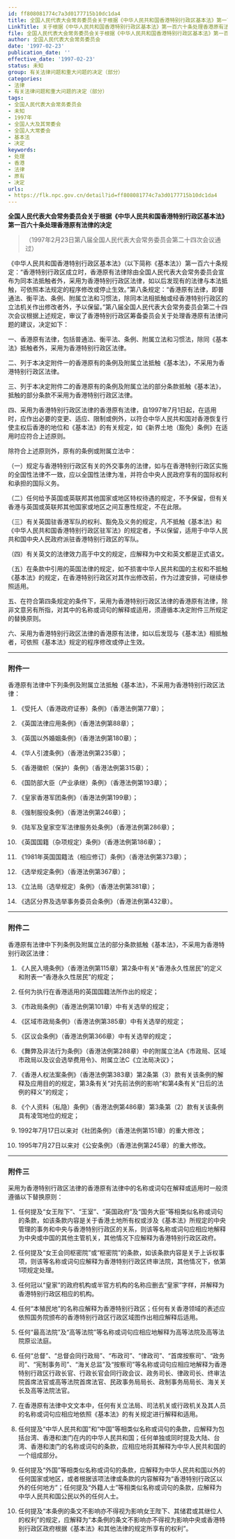 ```yaml
---
id: ff808081774c7a3d0177715b10dc1da4
title: 全国人民代表大会常务委员会关于根据《中华人民共和国香港特别行政区基本法》第一百六十条处理香港原有法律的决定
LinkTitle: 关于根据《中华人民共和国香港特别行政区基本法》第一百六十条处理香港原有法律的决定（1997）
file: 全国人民代表大会常务委员会关于根据《中华人民共和国香港特别行政区基本法》第一百六十条处理香港原有法律的决定_ff808081774c7a3d0177715b10dc1da4.docx
author: 全国人民代表大会常务委员会
date: '1997-02-23'
publication_date: ''
effective_date: '1997-02-23'
status: 未知
group: 有关法律问题和重大问题的决定（部分）
categories:
- 法律
- 有关法律问题和重大问题的决定（部分）
tags:
- 全国人民代表大会常务委员会
- 未知
- 1997年
- 全国人大及其常委会
- 全国人大常委会
- 基本法
- 决定
keywords:
- 处理
- 香港
- 法律
- 原有
- 决定
urls:
- https://flk.npc.gov.cn/detail?id=ff808081774c7a3d0177715b10dc1da4
---
```


**全国人民代表大会常务委员会关于根据《中华人民共和国香港特别行政区基本法》第一百六十条处理香港原有法律的决定**

> （1997年2月23日第八届全国人民代表大会常务委员会第二十四次会议通过）

《中华人民共和国香港特别行政区基本法》（以下简称《基本法》）第一百六十条规定：“香港特别行政区成立时，香港原有法律除由全国人民代表大会常务委员会宣布为同本法抵触者外，采用为香港特别行政区法律，如以后发现有的法律与本法抵触，可依照本法规定的程序修改或停止生效。”第八条规定：“香港原有法律，即普通法、衡平法、条例、附属立法和习惯法，除同本法相抵触或经香港特别行政区的立法机关作出修改者外，予以保留。”第八届全国人民代表大会常务委员会第二十四次会议根据上述规定，审议了香港特别行政区筹备委员会关于处理香港原有法律问题的建议，决定如下：

一、香港原有法律，包括普通法、衡平法、条例、附属立法和习惯法，除同《基本法》抵触者外，采用为香港特别行政区法律。

二、列于本决定附件一的香港原有的条例及附属立法抵触《基本法》，不采用为香港特别行政区法律。

三、列于本决定附件二的香港原有的条例及附属立法的部分条款抵触《基本法》，抵触的部分条款不采用为香港特别行政区法律。

四、采用为香港特别行政区法律的香港原有法律，自1997年7月1日起，在适用时，应作出必要的变更、适应、限制或例外，以符合中华人民共和国对香港恢复行使主权后香港的地位和《基本法》的有关规定，如《新界土地（豁免）条例》在适用时应符合上述原则。

除符合上述原则外，原有的条例或附属立法中：

（一）规定与香港特别行政区有关的外交事务的法律，如与在香港特别行政区实施的全国性法律不一致，应以全国性法律为准，并符合中央人民政府享有的国际权利和承担的国际义务。

（二）任何给予英国或英联邦其他国家或地区特权待遇的规定，不予保留，但有关香港与英国或英联邦其他国家或地区之间互惠性规定，不在此限。

（三）有关英国驻香港军队的权利、豁免及义务的规定，凡不抵触《基本法》和《中华人民共和国香港特别行政区驻军法》的规定者，予以保留，适用于中华人民共和国中央人民政府派驻香港特别行政区的军队。

（四）有关英文的法律效力高于中文的规定，应解释为中文和英文都是正式语文。

（五）在条款中引用的英国法律的规定，如不损害中华人民共和国的主权和不抵触《基本法》的规定，在香港特别行政区对其作出修改前，作为过渡安排，可继续参照适用。

五、在符合第四条规定的条件下，采用为香港特别行政区法律的香港原有法律，除非文意另有所指，对其中的名称或词句的解释或适用，须遵循本决定附件三所规定的替换原则。

六、采用为香港特别行政区法律的香港原有法律，如以后发现与《基本法》相抵触者，可依照《基本法》规定的程序修改或停止生效。

---

### 附件一

香港原有法律中下列条例及附属立法抵触《基本法》，不采用为香港特别行政区法律：

1. 《受托人（香港政府证券）条例》（香港法例第77章）；

2. 《英国法律应用条例》（香港法例第88章）；

3. 《英国以外婚姻条例》（香港法例第180章）；

4. 《华人引渡条例》（香港法例第235章）；

5. 《香港徽帜（保护）条例》（香港法例第315章）；

6. 《国防部大臣（产业承继）条例》（香港法例第193章）；

7. 《皇家香港军团条例》（香港法例第199章）；

8. 《强制服役条例》（香港法例第246章）；

9. 《陆军及皇家空军法律服务处条例》（香港法例第286章）；

10. 《英国国籍（杂项规定）条例》（香港法例第186章）；

11. 《1981年英国国籍法（相应修订）条例》（香港法例第373章）；

12. 《选举规定条例》（香港法例第367章）；

13. 《立法局（选举规定）条例》（香港法例第381章）；

14. 《选区分界及选举事务委员会条例》（香港法例第432章）。

---

### 附件二

香港原有法律中下列条例及附属立法的部分条款抵触《基本法》，不采用为香港特别行政区法律：

1. 《人民入境条例》（香港法例第115章）第2条中有关“香港永久性居民”的定义和附表一“香港永久性居民”的规定；

2. 任何为执行在香港适用的英国国籍法所作出的规定；

3. 《市政局条例》（香港法例第101章）中有关选举的规定；

4. 《区域市政局条例》（香港法例第385章）中有关选举的规定；

5. 《区议会条例》（香港法例第366章）中有关选举的规定；

6. 《舞弊及非法行为条例》（香港法例第288章）中的附属立法A《市政局、区域市政局以及议会选举费用令》、附属立法C《立法局决议》；

7. 《香港人权法案条例》（香港法例第383章）第2条第（3）款有关该条例的解释及应用目的的规定，第3条有关“对先前法例的影响”和第4条有关“日后的法例的释义”的规定；

8. 《个人资料（私隐）条例》（香港法例第486章）第3条第（2）款有关该条例具有凌驾地位的规定；

9. 1992年7月17日以来对《社团条例》（香港法例第151章）的重大修改；

10. 1995年7月27日以来对《公安条例》（香港法例第245章）的重大修改。

---

### 附件三

采用为香港特别行政区法律的香港原有法律中的名称或词句在解释或适用时一般须遵循以下替换原则：

1. 任何提及“女王陛下”、“王室”、“英国政府”及“国务大臣”等相类似名称或词句的条款，如该条款内容是关于香港土地所有权或涉及《基本法》所规定的中央管理的事务和中央与香港特别行政区的关系，则该等名称或词句应相应地解释为中央或中国的其他主管机关，其他情况下应解释为香港特别行政区政府。

2. 任何提及“女王会同枢密院”或“枢密院”的条款，如该条款内容是关于上诉权事项，则该等名称或词句应解释为香港特别行政区终审法院，其他情况下，依第1项规定处理。

3. 任何冠以“皇家”的政府机构或半官方机构的名称应删去“皇家”字样，并解释为香港特别行政区相应的机构。

4. 任何“本殖民地”的名称应解释为香港特别行政区；任何有关香港领域的表述应依照国务院颁布的香港特别行政区行政区域图作出相应解释后适用。

5. 任何“最高法院”及“高等法院”等名称或词句应相应地解释为高等法院及高等法院原讼法庭。

6. 任何“总督”、“总督会同行政局”、“布政司”、“律政司”、“首席按察司”、“政务司”、“宪制事务司”、“海关总监”及“按察司”等名称或词句应相应地解释为香港特别行政区行政长官、行政长官会同行政会议、政务司长、律政司长、终审法院首席法官或高等法院首席法官、民政事务局局长、政制事务局局长、海关关长及高等法院法官。

7. 在香港原有法律中文文本中，任何有关立法局、司法机关或行政机关及其人员的名称或词句应相应地依照《基本法》的有关规定进行解释和适用。

8. 任何提及“中华人民共和国”和“中国”等相类似名称或词句的条款，应解释为包括台湾、香港和澳门在内的中华人民共和国；任何单独或同时提及大陆、台湾、香港和澳门的名称或词句的条款，应相应地将其解释为中华人民共和国的一个组成部分。

9. 任何提及“外国”等相类似名称或词句的条款，应解释为中华人民共和国以外的任何国家或地区，或者根据该项法律或条款的内容解释为“香港特别行政区以外的任何地方”；任何提及“外籍人士”等相类似名称或词句的条款，应解释为中华人民共和国公民以外的任何人士。

10. 任何提及“本条例的条文不影响亦不得视为影响女王陛下、其储君或其继位人的权利”的规定，应解释为“本条例的条文不影响亦不得视为影响中央或香港特别行政区政府根据《基本法》和其他法律的规定所享有的权利”。
